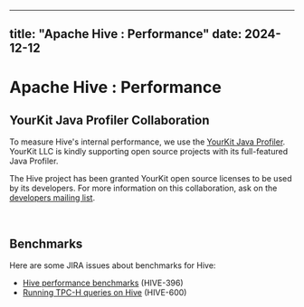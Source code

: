 ---

title: "Apache Hive : Performance"
date: 2024-12-12
----------------

# Apache Hive : Performance

## YourKit Java Profiler Collaboration

To measure Hive's internal performance, we use the [YourKit Java Profiler](http://www.yourkit.com). YourKit LLC is kindly supporting open source projects with its full-featured Java Profiler. 

The Hive project has been granted YourKit open source licenses to be used by its developers. For more information on this collaboration, ask on the [developers mailing list](http://hadoop.apache.org/hive/mailing_lists.html#Developers).

 

## Benchmarks

Here are some JIRA issues about benchmarks for Hive:

* [Hive performance benchmarks](https://issues.apache.org/jira/browse/HIVE-396) (HIVE-396)
* [Running TPC-H queries on Hive](https://issues.apache.org/jira/browse/HIVE-600) (HIVE-600)

 

 

